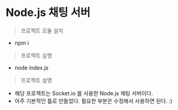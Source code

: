 # Node.js 채팅 서버

> 프로젝트 모듈 설치
- npm i

> 프로젝트 실행 
- node index.js 

> 프로젝트 설명
- 해당 프로젝트는 Socket.io 를 사용한 Node.js 채팅 서버이다.
- 아주 기본적인 틀로 만들었다. 필요한 부분은 수정해서 사용하면 된다. :)